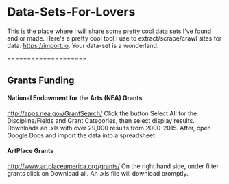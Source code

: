 Data-Sets-For-Lovers
====================

This is the place where I will share some pretty cool data sets I've found and or made. Here's a pretty cool tool I use to extract/scrape/crawl sites for data: https://import.io. Your data-set is a wonderland.

====================

## Grants Funding
#### National Endowment for the Arts (NEA) Grants
http://apps.nea.gov/GrantSearch/
Click the button Select All for the Discipline/Fields and Grant Categories, then select display results. Downloads an .xls with over 29,000 results from 2000-2015. After, open Google Docs and import the data into a spreadsheet.

#### ArtPlace Grants
http://www.artplaceamerica.org/grants/
On the right hand side, under filter grants click on Download all. An .xls file will download promptly.
